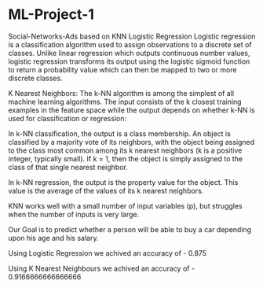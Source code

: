 # ML-Project-1
Social-Networks-Ads based on KNN
Logistic Regression
Logistic regression is a classification algorithm used to assign observations to a discrete set of classes. Unlike linear regression which outputs continuous number values, logistic regression transforms its output using the logistic sigmoid function to return a probability value which can then be mapped to two or more discrete classes.

K Nearest Neighbors:
The k-NN algorithm is among the simplest of all machine learning algorithms. The input consists of the k closest training examples in the feature space while the output depends on whether k-NN is used for classification or regression:

In k-NN classification, the output is a class membership. An object is classified by a majority vote of its neighbors, with the object being assigned to the class most common among its k nearest neighbors (k is a positive integer, typically small). If k = 1, then the object is simply assigned to the class of that single nearest neighbor.

In k-NN regression, the output is the property value for the object. This value is the average of the values of its k nearest neighbors.

KNN works well with a small number of input variables (p), but struggles when the number of inputs is very large.


Our Goal is to predict whether a person will be able to buy a car depending upon his age and his salary.

Using Logistic Regression we achived an accuracy of - 0.875

Using K Nearest Neighbours we achived an accuracy of - 0.9166666666666666
